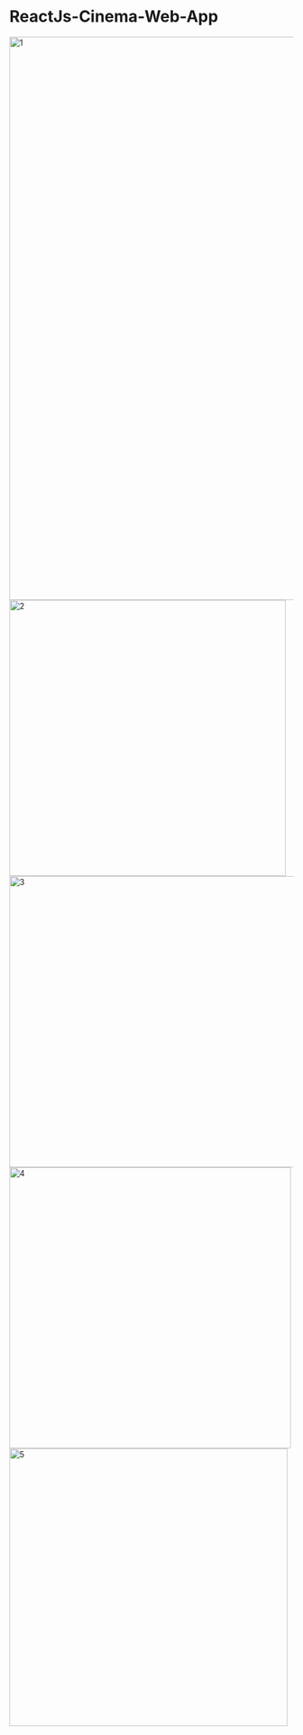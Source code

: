 # ReactJs-Cinema-Web-App

<img width="1000" alt="1" src="https://github.com/yashveer132/ReactJs-Cinema-Web-App/assets/93911559/87bf083b-6239-4d37-bdb0-89e2c768fed5">
<img width="490" alt="2" src="https://github.com/yashveer132/ReactJs-Cinema-Web-App/assets/93911559/bc172565-f73c-4f96-81a0-4a809eaec5d8">
<img width="517" alt="3" src="https://github.com/yashveer132/ReactJs-Cinema-Web-App/assets/93911559/5e757e91-86bc-4fd1-aea3-84567e1eddeb">
<img width="499" alt="4" src="https://github.com/yashveer132/ReactJs-Cinema-Web-App/assets/93911559/8df0e68f-1101-4202-933f-19fc13f1c953">
<img width="493" alt="5" src="https://github.com/yashveer132/ReactJs-Cinema-Web-App/assets/93911559/ef1d4f30-9a4f-4f5a-92f0-e4a5c906ed95">
